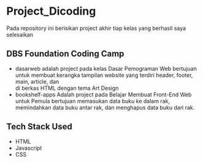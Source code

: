 # Project_Dicoding
Pada repository ini berisikan project akhir tiap kelas yang berhasil saya selesaikan

## DBS Foundation Coding Camp
* dasarweb adalah project pada kelas Dasar Pemograman Web bertujuan untuk membuat kerangka tampilan website yang terdiri header, footer, main, article, dan <aside> di berkas HTML dengan tema Art Design
* bookshelf-apps Adalah project pada Belajar Membuat Front-End Web untuk Pemula bertujuan memasukan data buku ke dalam rak, memindahkan data buku antar rak, dan menghapus data buku dari rak.

## Tech Stack Used
- HTML
- Javascript
- CSS
